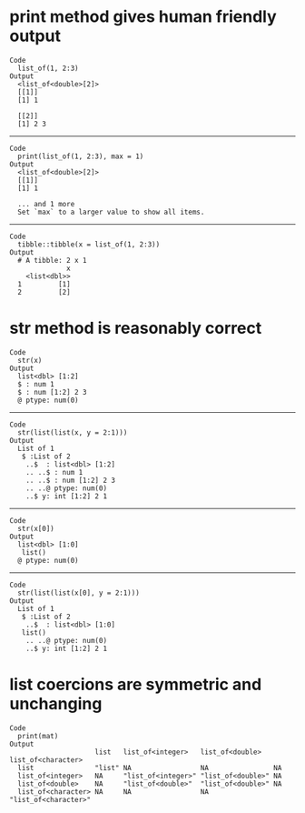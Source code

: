 # print method gives human friendly output

    Code
      list_of(1, 2:3)
    Output
      <list_of<double>[2]>
      [[1]]
      [1] 1
      
      [[2]]
      [1] 2 3
      

---

    Code
      print(list_of(1, 2:3), max = 1)
    Output
      <list_of<double>[2]>
      [[1]]
      [1] 1
      
      ... and 1 more
      Set `max` to a larger value to show all items.

---

    Code
      tibble::tibble(x = list_of(1, 2:3))
    Output
      # A tibble: 2 x 1
                  x
        <list<dbl>>
      1         [1]
      2         [2]

# str method is reasonably correct

    Code
      str(x)
    Output
      list<dbl> [1:2] 
      $ : num 1
      $ : num [1:2] 2 3
      @ ptype: num(0) 

---

    Code
      str(list(list(x, y = 2:1)))
    Output
      List of 1
       $ :List of 2
        ..$  : list<dbl> [1:2] 
        .. ..$ : num 1
        .. ..$ : num [1:2] 2 3
        .. ..@ ptype: num(0) 
        ..$ y: int [1:2] 2 1

---

    Code
      str(x[0])
    Output
      list<dbl> [1:0] 
       list()
      @ ptype: num(0) 

---

    Code
      str(list(list(x[0], y = 2:1)))
    Output
      List of 1
       $ :List of 2
        ..$  : list<dbl> [1:0] 
       list()
        .. ..@ ptype: num(0) 
        ..$ y: int [1:2] 2 1

# list coercions are symmetric and unchanging

    Code
      print(mat)
    Output
                         list   list_of<integer>   list_of<double>   list_of<character>  
      list               "list" NA                 NA                NA                  
      list_of<integer>   NA     "list_of<integer>" "list_of<double>" NA                  
      list_of<double>    NA     "list_of<double>"  "list_of<double>" NA                  
      list_of<character> NA     NA                 NA                "list_of<character>"

